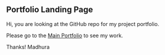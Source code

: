 ## Portfolio Landing Page 

Hi, you are looking at the GitHub repo for my project portfolio.

Please go to the [Main Portfolio](https://madhurapg.github.io) to see my work.

Thanks!
Madhura
